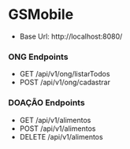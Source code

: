 # GSMobile
- Base Url: http://localhost:8080/
### ONG Endpoints
- GET /api/v1/ong/listarTodos
- POST /api/v1/ong/cadastrar

### DOAÇÃO Endpoints
- GET /api/v1/alimentos
- POST /api/v1/alimentos
- DELETE /api/v1/alimentos
